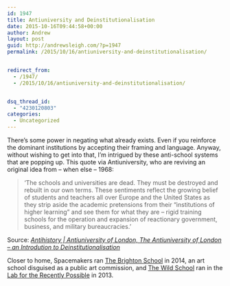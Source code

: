 ```yaml
---
id: 1947
title: Antiuniversity and Deinstitutionalisation
date: 2015-10-16T09:44:58+00:00
author: Andrew
layout: post
guid: http://andrewsleigh.com/?p=1947
permalink: /2015/10/16/antiuniversity-and-deinstitutionalisation/


redirect_from:
  - /1947/
  - /2015/10/16/antiuniversity-and-deinstitutionalisation/


dsq_thread_id:
  - "4230120803"
categories:
  - Uncategorized
---
```

There&#8217;s some power in negating what already exists. Even if you reinforce the dominant institutions by accepting their framing and language. Anyway, without wishing to get into that, I&#8217;m intrigued by these anti-school systems that are popping up. This quote via Antiuniversity, who are reviving an original idea from – when else – 1968:

> ‘The schools and universities are dead. They must be destroyed and rebuilt in our own terms. These sentiments reflect the growing belief of students and teachers all over Europe and the United States as they strip aside the academic pretensions from their “institutions of higher learning” and see them for what they are – rigid training schools for the operation and expansion of reactionary government, business, and military bureaucracies.’

Source: _[Antihistory | Antiuniversity of London, The Antiuniversity of London &#8211; an Introdution to Deinstitutionalisation](http://antihistory.org/deinsti)_

Closer to home, Spacemakers ran [The Brighton School](http://www.spacemakers.info/projects/the-brighton-school) in 2014, an art school disguised as a public art commission, and [The Wild School](http://wildschool.tumblr.com) ran in the  [Lab for the Recently Possible](http://l4rp.com/ "The Lab") in 2013.